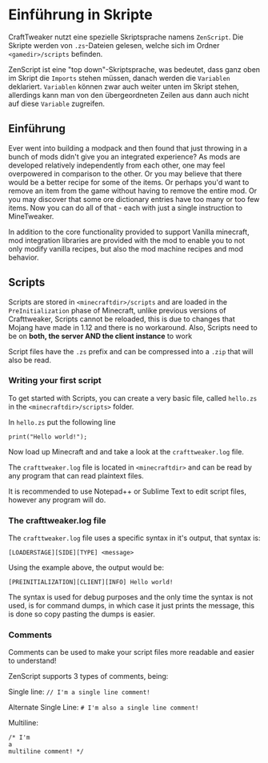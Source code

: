 # Einführung in Skripte

CraftTweaker nutzt eine spezielle Skriptsprache namens `ZenScript`. Die Skripte werden von `.zs`-Dateien gelesen, welche sich im Ordner `<gamedir>/scripts` befinden.

ZenScript ist eine "top down"-Skriptsprache, was bedeutet, dass ganz oben im Skript die `Imports` stehen müssen, danach werden die `Variablen` deklariert. `Variablen` können zwar auch weiter unten im Skript stehen, allerdings kann man von den übergeordneten Zeilen aus dann auch nicht auf diese `Variable` zugreifen.

## Einführung

Ever went into building a modpack and then found that just throwing in a bunch of mods didn't give you an integrated experience? As mods are developed relatively independently from each other, one may feel overpowered in comparison to the other. Or you may believe that there would be a better recipe for some of the items. Or perhaps you'd want to remove an item from the game without having to remove the entire mod. Or you may discover that some ore dictionary entries have too many or too few items. Now you can do all of that - each with just a single instruction to MineTweaker.

In addition to the core functionality provided to support Vanilla minecraft, mod integration libraries are provided with the mod to enable you to not only modify vanilla recipes, but also the mod machine recipes and mod behavior.

## Scripts

Scripts are stored in `<minecraftdir>/scripts` and are loaded in the `PreInitialization` phase of Minecraft, unlike previous versions of Crafttweaker, Scripts cannot be reloaded, this is due to changes that Mojang have made in 1.12 and there is no workaround. Also, Scripts need to be on **both, the server AND the client instance** to work

Script files have the `.zs` prefix and can be compressed into a `.zip` that will also be read.

### Writing your first script

To get started with Scripts, you can create a very basic file, called `hello.zs` in the `<minecraftdir>/scripts>` folder.

In `hello.zs` put the following line

    print("Hello world!");
    

Now load up Minecraft and and take a look at the `crafttweaker.log` file.

The `crafttweaker.log` file is located in `<minecraftdir>` and can be read by any program that can read plaintext files.

It is recommended to use Notepad++ or Sublime Text to edit script files, however any program will do.

### The crafttweaker.log file

The `crafttweaker.log` file uses a specific syntax in it's output, that syntax is:

    [LOADERSTAGE][SIDE][TYPE] <message>
    

Using the example above, the output would be:

    [PREINITIALIZATION][CLIENT][INFO] Hello world!
    

The syntax is used for debug purposes and the only time the syntax is not used, is for command dumps, in which case it just prints the message, this is done so copy pasting the dumps is easier.

### Comments

Comments can be used to make your script files more readable and easier to understand!

ZenScript supports 3 types of comments, being:

Single line: `// I'm a single line comment!`

Alternate Single Line: `# I'm also a single line comment!`

Multiline:

    /* I'm 
    a
    multiline comment! */